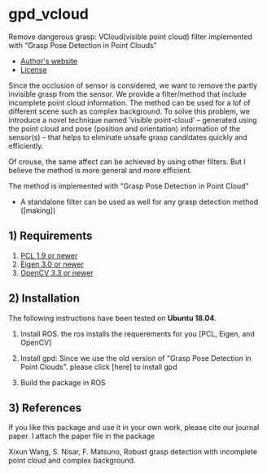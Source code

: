# gpd_vcloud
Remove dangerous grasp: VCloud(visible point cloud) filter implemented with "Grasp Pose Detection in Point Clouds"

* [Author's website]([http://www.ccs.neu.edu/home/atp/](https://www.oit.ac.jp/elc/~matsunolab/index.html))
* [License](making)


Since the occlusion of sensor is considered, we want to remove the partly invisible grasp from the sensor.
We provide a filter/method that include incomplete point cloud information.
The method can be used for a lof of different scene such as complex background. 
To solve this problem, we introduce a novel technique named ‘visible point-cloud’ – generated using the point cloud and pose (position and orientation) information of the sensor(s) – that helps to eliminate unsafe grasp candidates quickly and efficiently.

Of crouse, the same affect can be achieved by using other filters. But I believe the method is more general and more efficient.

The method is implemented with "Grasp Pose Detection in Point Cloud"
* A standalone filter can be used as well for any grasp detection method ([making])

## 1) Requirements

1. [PCL 1.9 or newer](http://pointclouds.org/)
2. [Eigen 3.0 or newer](https://eigen.tuxfamily.org)
3. [OpenCV 3.3 or newer](https://opencv.org)

## 2) Installation

The following instructions have been tested on **Ubuntu 18.04**.

1. Install ROS. the ros installs the requerements for you [PCL, Eigen, and OpenCV]

2. Install gpd:
   Since we use the old version of "Grasp Pose Detection in Point Clouds". please click [here] to install gpd

3. Build the package in ROS

## 3) References

If you like this package and use it in your own work, please cite our journal
paper. I attach the paper file in the package

Xixun Wang, S. Nisar, F. Matsuno, Robust grasp detection with incomplete point cloud and complex background.
